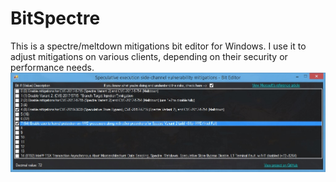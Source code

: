 # BitSpectre
This is a spectre/meltdown mitigations bit editor for Windows. I use it to adjust mitigations on various clients, depending on their security or performance needs.
![Example](example/capture.jpg?raw=true "Example")
